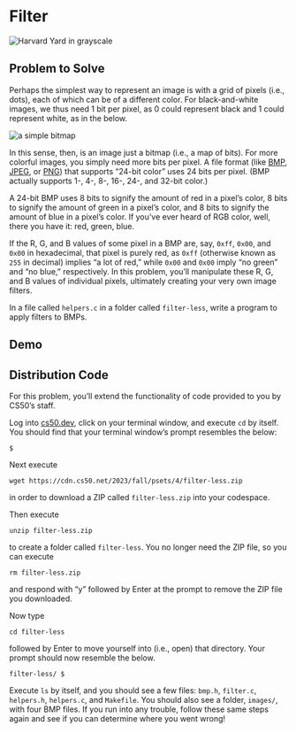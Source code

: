 # Filter

![Harvard Yard in grayscale](https://cs50.harvard.edu/x/2024/psets/4/filter/less/yard-grayscale.bmp)

## Problem to Solve

Perhaps the simplest way to represent an image is with a grid of pixels (i.e., dots), each of which can be of a different color. For black-and-white images, we thus need 1 bit per pixel, as 0 could represent black and 1 could represent white, as in the below.

![a simple bitmap](https://cs50.harvard.edu/x/2024/psets/4/filter/less/bitmap.png)

In this sense, then, is an image just a bitmap (i.e., a map of bits). For more colorful images, you simply need more bits per pixel. A file format (like [BMP](https://en.wikipedia.org/wiki/BMP_file_format), [JPEG](https://en.wikipedia.org/wiki/JPEG), or [PNG](https://en.wikipedia.org/wiki/Portable_Network_Graphics)) that supports “24-bit color” uses 24 bits per pixel. (BMP actually supports 1-, 4-, 8-, 16-, 24-, and 32-bit color.)

A 24-bit BMP uses 8 bits to signify the amount of red in a pixel’s color, 8 bits to signify the amount of green in a pixel’s color, and 8 bits to signify the amount of blue in a pixel’s color. If you’ve ever heard of RGB color, well, there you have it: red, green, blue.

If the R, G, and B values of some pixel in a BMP are, say, `0xff`, `0x00`, and `0x00` in hexadecimal, that pixel is purely red, as `0xff` (otherwise known as `255` in decimal) implies “a lot of red,” while `0x00` and `0x00` imply “no green” and “no blue,” respectively. In this problem, you’ll manipulate these R, G, and B values of individual pixels, ultimately creating your very own image filters.

In a file called `helpers.c` in a folder called `filter-less`, write a program to apply filters to BMPs.

## Demo

<script async="" data-autoplay="1" data-cols="100" data-loop="1" data-rows="12" id="asciicast-QnLel70SPmbW9nswXTb9Yu9ZD" src="https://asciinema.org/a/QnLel70SPmbW9nswXTb9Yu9ZD.js"></script>

## Distribution Code

For this problem, you’ll extend the functionality of code provided to you by CS50’s staff.

Log into [cs50.dev](https://cs50.dev/), click on your terminal window, and execute `cd` by itself. You should find that your terminal window’s prompt resembles the below:

    $

Next execute

    wget https://cdn.cs50.net/2023/fall/psets/4/filter-less.zip

in order to download a ZIP called `filter-less.zip` into your codespace.

Then execute

    unzip filter-less.zip

to create a folder called `filter-less`. You no longer need the ZIP file, so you can execute

    rm filter-less.zip

and respond with “y” followed by Enter at the prompt to remove the ZIP file you downloaded.

Now type

    cd filter-less

followed by Enter to move yourself into (i.e., open) that directory. Your prompt should now resemble the below.

    filter-less/ $

Execute `ls` by itself, and you should see a few files: `bmp.h`, `filter.c`, `helpers.h`, `helpers.c`, and `Makefile`. You should also see a folder, `images/`, with four BMP files. If you run into any trouble, follow these same steps again and see if you can determine where you went wrong!
